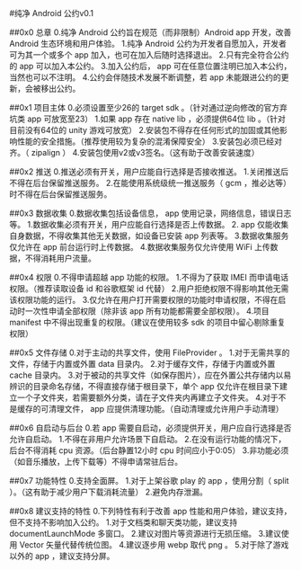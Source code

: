 #纯净 Android 公约v0.1

##0x0 总章
0.纯净 Android 公约旨在规范（而非限制）Android app 开发，改善 Android 生态环境和用户体验。
1.纯净 Android 公约为开发者自愿加入，开发者可为其一个或多个 app 加入，也可在加入后随时选择退出。
2.只有完全符合公约的 app 可以加入本公约。
3.加入公约后， app 可在任意位置注明已加入本公约，当然也可以不注明。
4.公约会伴随技术发展不断调整，若 app 未能跟进公约的更新，会被移出公约。

##0x1 项目主体
0.必须设置至少26的 target sdk 。（针对通过逆向修改的官方弃坑类 app 可放宽至23）
1.如果 app 存在 native lib ，必须提供64位 lib 。（针对目前没有64位的 unity 游戏可放宽）
2.安装包不得存在任何形式的加固或其他影响性能的安全措施。（推荐使用较为复杂的混淆保障安全）
3.安装包必须已经对齐。（ zipalign ）
4.安装包使用v2或v3签名。（这有助于改善安装速度）

##0x2 推送
0.推送必须有开关，用户应能自行选择是否接收推送。
1.关闭推送后不得在后台保留推送服务。
2.在能使用系统级统一推送服务（ gcm ，推必达等）时不得在后台保留推送服务。

##0x3 数据收集
0.数据收集包括设备信息， app 使用记录，网络信息，错误日志等。
1.数据收集必须有开关，用户应能自行选择是否上传数据。
2. app 仅能收集自身数据，不得收集其他无关数据，如设备已安装 app 列表等。
3.数据收集服务仅允许在 app 前台运行时上传数据。
4.数据收集服务仅允许使用 WiFi 上传数据，不得消耗用户流量。

##0x4 权限
0.不得申请超越 app 功能的权限。
1.不得为了获取 IMEI 而申请电话权限。（推荐读取设备 id 和谷歌框架 id 代替）
2.用户拒绝权限不得影响其他无需该权限功能的运行。
3.仅允许在用户打开需要权限的功能时申请权限，不得在启动时一次性申请全部权限（除非该 app 所有功能都需要全部权限）。
4.项目 manifest 中不得出现重复的权限。（建议在使用较多 sdk 的项目中留心剔除重复权限）

##0x5 文件存储
0.对于主动的共享文件，使用 FileProvider 。
1.对于无需共享的文件，存储于内置或外置 data 目录内。
2.对于缓存文件，存储于内置或外置 cache 目录内。
3.对于被动的共享文件（如保存图片），应在外置公共存储内以易辨识的目录命名存储，不得直接存储于根目录下，单个 app 仅允许在根目录下建立一个子文件夹，若需要额外分类，请在子文件夹内再建立子文件夹。
4.对于不是缓存的可清理文件， app 应提供清理功能。（自动清理或允许用户手动清理）

##0x6 自启动与后台
0.若 app 需要自启动，必须提供开关，用户应自行选择是否允许自启动。
1.不得在非用户允许场景下自启动。
2.在没有运行功能的情况下，后台不得消耗 cpu 资源。（后台静置12小时 cpu 时间应小于0:05）
3.非功能必须（如音乐播放，上传下载等）不得申请常驻后台。

##0x7 功能特性
0.支持全面屏。
1.对于上架谷歌 play 的 app ，使用分割（ split ）。（这有助于减少用户下载消耗流量）
2.避免内存泄漏。

##0x8 建议支持的特性
0.下列特性有利于改善 app 性能和用户体验，建议支持，但不支持不影响加入公约。
1.对于文档类和聊天类功能，建议支持 documentLaunchMode 多窗口。
2.建议对图片等资源进行无损压缩。
3.建议使用 Vector 矢量代替传统位图。
4.建议逐步用 webp 取代 png 。
5.对于除了游戏以外的 app ，建议支持分屏。





